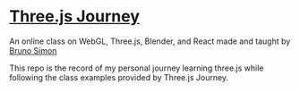 # [Three.js Journey](https://threejs-journey.com/?c=g1&gclid=CjwKCAiA_6yfBhBNEiwAkmXy5_5NRO5HHF3Nj6Ua7hG7lQPsjVtetJ8UoaJ3Ue8CYTFTUMU62YWUNBoCofEQAvD_BwE#)
An online class on WebGL, Three.js, Blender, and React made and taught by [Bruno Simon](https://bruno-simon.com/)

This repo is the record of my personal journey learning three.js while following the class examples provided by Three.js Journey.
